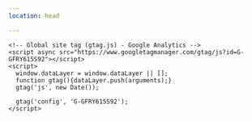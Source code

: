 ```yaml
---
location: head

---
```

    <!-- Global site tag (gtag.js) - Google Analytics -->
    <script async src="https://www.googletagmanager.com/gtag/js?id=G-GFRY615S92"></script>
    <script>
      window.dataLayer = window.dataLayer || [];
      function gtag(){dataLayer.push(arguments);}
      gtag('js', new Date());
    
      gtag('config', 'G-GFRY615S92');
    </script>